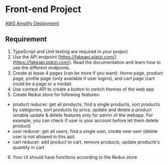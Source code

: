 # Front-end Project
[AWS Amplify Deployment](https://dev.d3hptztplquvpi.amplifyapp.com/)

## Requirement
1. TypeScript and Unit testing are required in your project
2. Use the API endpoint [https://fakeapi.platzi.com/](https://fakeapi.platzi.com/). Read the documentation and learn how to use the different endpoints.
3. Create at lease 4 pages (can be more if you want): Home page, product page, 
profile page (only available if user logins), and cart page (cart could be a page or a modal)
4. Use context API to create a button to switch themes of the web app
5. Create Redux store for following features:
- product reducer: get all products, find a single products, sort products by
categories, sort products by price, update and delete a product (enable update & delete features only for admin of the webapp. For example, you can check if user is your account before let them delete product)
- user reducer: get all users, find a single user, create new user (delete user is not allowed in this api)
- cart reducer: add product to cart, remove products, update products's quantity in cart
6. Your UI should have functions according to the Redux store
